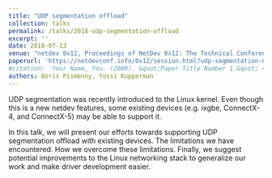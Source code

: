 ```yaml
---
title: "UDP segmentation offload"
collection: talks
permalink: /talks/2018-udp-segmentation-offload
excerpt: ''
date: 2018-07-13
venue: "netdev 0x12, Proceedings of NetDev 0x12: The Technical Conference on Linux Networking"
paperurl: 'https://netdevconf.info/0x12/session.html?udp-segmentation-offload'
#citation: 'Your Name, You. (2009). &quot;Paper Title Number 1.&quot; <i>Journal 1</i>. 1(1).'
authors: Boris Pismenny, Yossi Kupperman
---
```


UDP segmentation was recently introduced to the Linux kernel. Even though this
is a new netdev features, some existing devices (e.g. ixgbe, ConnectX-4, and
ConnectX-5) may be able to support it.

In this talk, we will present our efforts towards supporting UDP segmentation
offload with existing devices.  The limitations we have encountered. How we
overcome these limitations. Finally, we suggest potential improvements to the
Linux networking stack to generalize our work and make driver development
easier.

